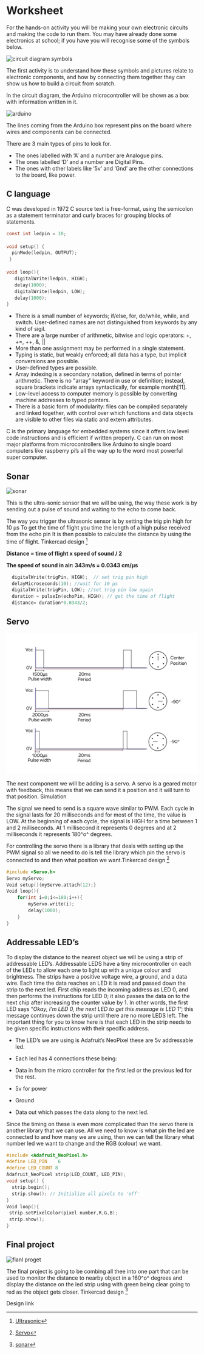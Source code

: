 # Worksheet

For the hands-on activity you will be making your own electronic circuits and making the code to run them.
You may have already done some electronics at school; if you have you will recognise some of the symbols below.

![circuit diagram symbols](/worksheet/circuit_symbols.svg)

The first activity is to understand how these symbols and pictures relate to electronic components, and how by connecting them together they can show us how to build a circuit from scratch.

In the circuit diagram, the Arduino microcontroller will be shown as a box with information written in it.

![arduino](/worksheet/arduino.svg)

The lines coming from the Arduino box represent pins on the board where wires and components can be connected.

There are 3 main types of pins to look for.  

- The ones labelled with ‘A’ and a number are Analogue pins.
- The ones labelled ‘D’ and a number are Digital Pins.
- The ones with other labels like ‘5v’ and ‘Gnd’ are the other connections to the board, like power.

## C language

C was developed in 1972
C source text is free-format, using the semicolon as a statement terminator and curly braces for grouping blocks of statements.

```c
const int ledpin = 10;

void setup() {
  pinMode(ledpin, OUTPUT);
 }

void loop(){
   digitalWrite(ledpin, HIGH); 
   delay(1000); 
   digitalWrite(ledpin, LOW); 
   delay(1000);
}
```

- There is a small number of keywords; if/else, for, do/while, while, and switch. User-defined names are not distinguished from keywords by any kind of sigil.
- There are a large number of arithmetic, bitwise and logic operators: +, +=, ++, &, ||
- More than one assignment may be performed in a single statement.
- Typing is static, but weakly enforced; all data has a type, but implicit conversions are possible.
- User-defined types are possible.
- Array indexing is a secondary notation, defined in terms of pointer arithmetic. There is no "array" keyword in use or definition; instead, square brackets indicate arrays syntactically, for example month[11].
- Low-level access to computer memory is possible by converting machine addresses to typed pointers.
- There is a basic form of modularity: files can be compiled separately and linked together, with control over which functions and data objects are visible to other files via static and extern attributes.

C is the primary language for embedded systems since it offers low level code instructions and is efficient if written properly.
C can run on most major platforms from microcontrollers like Arduino to single board computers like raspberry pi’s all the way up to the word most powerful super computer.

## Sonar

![sonar](/worksheet/sonar.svg)

This is the ultra-sonic sensor that we will be using, the way these work is by sending out a pulse of sound and waiting to the echo to come back.

The way you trigger the ultrasonic sensor is by setting the trig pin high for 10 µs
To get the time of flight you time the length of a high pulse received from the echo pin
It is then possible to calculate the distance by using the time of flight. Tinkercad design [^1]

**Distance = time of flight x speed of sound / 2**

**The speed of sound in air: 343m/s = 0.0343 cm/µs**

```c
  digitalWrite(trigPin, HIGH);  // set trig pin high
  delayMicroseconds(10); //wait for 10 µs
  digitalWrite(trigPin, LOW); //set trig pin low again
  duration = pulseIn(echoPin, HIGH); // get the time of flight
  distance= duration*0.0343/2;
```

## Servo

![servo](/worksheet/servo.svg)

The next component we will be adding is a servo. A servo is a geared motor with feedback, this means that we can send it a position and it will turn to that position. Simulation

The signal we need to send is a square wave similar to PWM. Each cycle in the signal lasts for 20 milliseconds and for most of the time, the value is LOW. At the beginning of each cycle, the signal is HIGH for a time between 1 and 2 milliseconds. At 1 millisecond it represents 0 degrees and at 2 milliseconds it represents 180^o^ degrees.

For controlling the servo there is a library that deals with setting up the PWM signal so all we need to do is tell the library which pin the servo is connected to and then what position we want.Tinkercad design [^2]

```c
#include <Servo.h>
Servo myServo;
Void setup(){myServo.attach(12);}
Void loop(){
    for(int i=0;i<=180;i++){
        myServo.write(i);
        delay(1000);
    }
}
```

## Addressable LED’s

To display the distance to the nearest object we will be using a strip of addressable LED’s.
Addressable LEDS have a tiny microcontroller on each of the LEDs to allow each one to light up with a unique colour and brightness.  The strips have a positive voltage wire, a ground, and a data wire.  Each time the data reaches an LED it is read and passed down the strip to the next led. First chip reads the incoming address as LED 0, and then performs the instructions for LED 0; it also passes the data on to the next chip after increasing the counter value by 1.  In other words, the first LED says “*Okay, I’m LED 0, the next LED to get this message is LED 1*”; this message continues down the strip until there are no more LEDS left.  The important thing for you to know here is that each LED in the strip needs to be given specific instructions with their specific address.

- The LED’s we are using is Adafruit’s NeoPixel these are 5v addressable led.

- Each led has 4 connections these being:
- Data in from the micro controller for the first led or the previous led for the rest.
- 5v for power
- Ground
- Data out which passes the data along to the next led.

Since the timing on these is even more complicated than the servo there is another library that we can use. All we need to know is what pin the led are connected to and how many we are using, then we can tell the library what number led we want to change and the RGB (colour) we want.

```c
#include <Adafruit_NeoPixel.h>
#define LED_PIN    6
#define LED_COUNT 8
Adafruit_NeoPixel strip(LED_COUNT, LED_PIN);
void setup() {
  strip.begin();
  strip.show(); // Initialize all pixels to 'off'
}
Void loop(){
 strip.setPixelColor(pixel number,R,G,B);
 strip.show();
}
```

## Final project

![fianl proget](https://csg.tinkercad.com/things/jVeZ0btGQeu/t725.png?rev=1666183576581000000&s=&v=1&type=circuits)

 The final project is going to be combing all thee into one part that can be used to monitor the distance to nearby object in a 160^o^ degrees and display the distance on the led strip using with green being clear going to red as the object gets closer. Tinkercad design [^3]

Design link
[^1]: [Ultrasonic](https://www.tinkercad.com/things/2m9z7J7ilNz)
[^2]: [Servo](https://www.tinkercad.com/things/jJ56Dm6xdup)
[^3]: [sonar](https://www.tinkercad.com/things/jVeZ0btGQeu)
